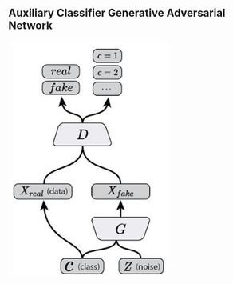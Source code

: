 Auxiliary Classifier Generative Adversarial Network
---------------------------------------------------

<p align="left"><img src="../../assets/ACGAN.png" width="320"\></p>
